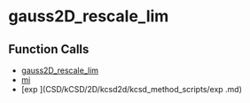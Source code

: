 # gauss2D_rescale_lim

## Function Calls
- [gauss2D_rescale_lim](CSD/kCSD/2D/kcsd2d/kcsd_method_scripts/gauss2D_rescale_lim.md)
- [mi](CSD/kCSD/2D/kcsd2d/kcsd_method_scripts/mi.md)
- [exp ](CSD/kCSD/2D/kcsd2d/kcsd_method_scripts/exp .md)
